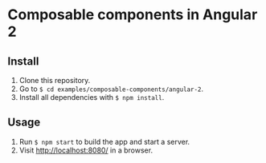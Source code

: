 # Composable components in Angular 2

## Install

1. Clone this repository.
2. Go to `$ cd examples/composable-components/angular-2`.
3. Install all dependencies with `$ npm install`.

## Usage

1. Run `$ npm start` to build the app and start a server.
2. Visit [http://localhost:8080/](http://localhost:8080/) in a browser.
